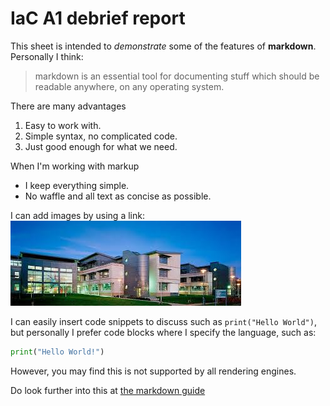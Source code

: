# IaC A1 debrief report #
This sheet is intended to *demonstrate* some of the features of **markdown**.
Personally I think:
>markdown is an essential tool for documenting stuff which should be readable anywhere, on any operating system.

There are many advantages
1. Easy to work with.
2. Simple syntax, no complicated code.
3. Just good enough for what we need.

When I'm working with markup
- I keep everything simple.
- No waffle and all text as concise as possible.

I can add images by using a link:
![img.png](atu.jpg)

I can easily insert code snippets to discuss such as 
```print("Hello World")```, but personally I prefer code blocks where I specify the language, such as:
```python
print("Hello World!")
``` 
However, you may find this is not supported by all rendering engines.

Do look further into this at [the markdown guide](https://www.markdownguide.org/cheat-sheet/)




